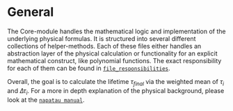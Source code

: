 # General

The Core-module handles the mathematical logic and implementation of the underlying physical formulas. It is structured into several different collections of helper-methods. Each of these files either handles an abstraction layer of the physical calculation or functionality for an explicit mathematical construct, like polynomial functions. The exact responsibility for each of them can be found in [`file_responsibilities`](file_responsibilities.md).


Overall, the goal is to calculate the lifetime $\tau_{final}$ via the weighted mean of $\tau_{i}$ and $\Delta\tau_{i}$. For a more in depth explanation of the physical background, please look at the [`napatau manual`](ressources/napatau_manual.pdf).